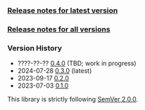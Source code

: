 ### [Release notes for latest version](latest.md)

### [Release notes for all versions](full.md)

### Version History

* ????-??-?? [0.4.0](0.4.0.md) (TBD; work in progress)
* 2024-07-28 [0.3.0](0.3.0.md) (latest)
* 2023-09-17 [0.2.0](0.2.0.md)
* 2023-07-03 [0.1.0](0.1.0.md)


This library is strictly following [SemVer 2.0.0](https://semver.org/spec/v2.0.0.html).